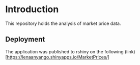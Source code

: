 # Introduction 
This repository holds the analysis of market price data. 

## Deployment
The application was published to rshiny on the following (link)[https://lenaanyango.shinyapps.io/MarketPrices/]
